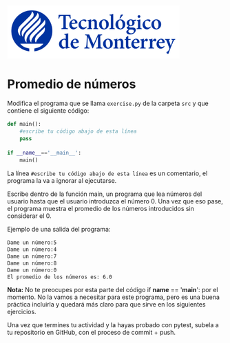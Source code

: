 ![Tec de Monterrey](../../images/logotecmty.png)
# Promedio de números

Modifica el programa que se llama `exercise.py` de la carpeta `src` y que contiene el siguiente código:

```python
def main():
    #escribe tu código abajo de esta línea
    pass

if __name__=='__main__':
    main()
```

La línea `#escribe tu código abajo de esta línea` es un comentario, el programa la va a ignorar al ejecutarse.

Escribe dentro de la función main, un programa que lea números del usuario hasta que el usuario introduzca el número 0. Una vez que eso pase, el programa muestra el promedio de los números introducidos sin considerar el 0.

Ejemplo de una salida del programa:

```
Dame un número:5
Dame un número:4
Dame un número:7
Dame un número:8
Dame un número:0
El promedio de los números es: 6.0
```

**Nota:** No te preocupes por esta parte del código if __name__ == '__main__': por el momento. No la vamos a necesitar para este programa, pero es una buena práctica incluirla y quedará más claro para que sirve en los siguientes ejercicios.

Una vez que termines tu actividad y la hayas probado con pytest, subela a tu repositorio en GitHub, con el proceso de commit + push.